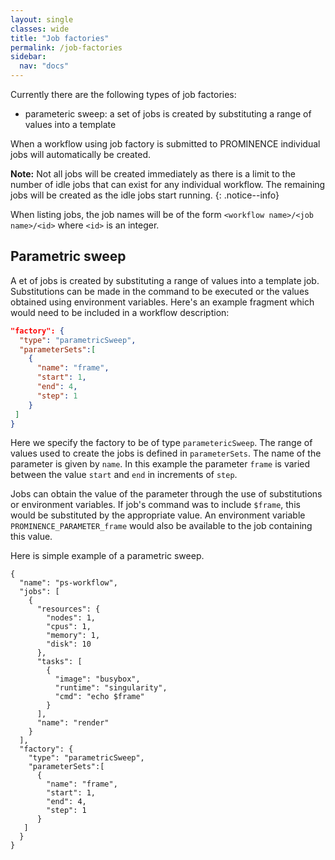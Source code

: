 ```yaml
---
layout: single
classes: wide
title: "Job factories"
permalink: /job-factories
sidebar:
  nav: "docs"
---
```


Currently there are the following types of job factories:
* parameteric sweep: a set of jobs is created by substituting a range of values into a template

When a workflow using job factory is submitted to PROMINENCE individual jobs will automatically be created.

**Note:** Not all jobs will be created immediately as there is a limit to the number of idle jobs that can exist for any individual workflow. The remaining jobs will be created as the idle jobs start running.
{: .notice--info}

When listing jobs, the job names will be of the form `<workflow name>/<job name>/<id>` where `<id>` is an integer.

## Parametric sweep
A et of jobs is created by substituting a range of values into a template job. Substitutions can be made in the command to be executed or the values obtained using environment variables. Here's an example fragment which would need to be included in a workflow description:
```json
"factory": {
  "type": "parametricSweep",
  "parameterSets":[
    {
      "name": "frame",
      "start": 1,
      "end": 4,
      "step": 1
    }
 ]
}
```
Here we specify the factory to be of type `parametericSweep`. The range of values used to create the jobs is defined in `parameterSets`.
The name of the parameter is given by `name`. In this example the parameter `frame` is varied between the value `start` and `end` in increments of `step`.

Jobs can obtain the value of the parameter through the use of substitutions or environment variables.
If job's command was to include `$frame`, this would be substituted by the appropriate value. An environment variable `PROMINENCE_PARAMETER_frame`
would also be available to the job containing this value.

Here is simple example of a parametric sweep.
```
{
  "name": "ps-workflow",
  "jobs": [
    {
      "resources": {
        "nodes": 1,
        "cpus": 1,
        "memory": 1,
        "disk": 10
      },
      "tasks": [
        {
          "image": "busybox",
          "runtime": "singularity",
          "cmd": "echo $frame"
        }
      ],
      "name": "render"
    }
  ],
  "factory": {
    "type": "parametricSweep",
    "parameterSets":[
      {
        "name": "frame",
        "start": 1,
        "end": 4,
        "step": 1
      }
   ]
  }
}
```

